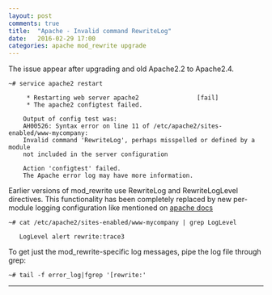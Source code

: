 ```yaml
---
layout: post
comments: true
title:  "Apache - Invalid command RewriteLog"
date:   2016-02-29 17:00
categories: apache mod_rewrite upgrade
---
```


The issue appear after upgrading and old Apache2.2 to Apache2.4.

    ~# service apache2 restart

         * Restarting web server apache2                [fail] 
         * The apache2 configtest failed.

        Output of config test was:
        AH00526: Syntax error on line 11 of /etc/apache2/sites-enabled/www-mycompany:
        Invalid command 'RewriteLog', perhaps misspelled or defined by a module 
        not included in the server configuration

        Action 'configtest' failed.
        The Apache error log may have more information.



Earlier versions of mod_rewrite use RewriteLog and RewriteLogLevel directives.
This functionality has been completely replaced by new per-module logging configuration like mentioned on [apache docs]

    ~# cat /etc/apache2/sites-enabled/www-mycompany | grep LogLevel
 
       LogLevel alert rewrite:trace3


To get just the mod_rewrite-specific log messages, pipe the log file through grep:

    ~# tail -f error_log|fgrep '[rewrite:'



---
[apache docs]: <https://httpd.apache.org/docs/2.4/mod/mod_rewrite.html>

